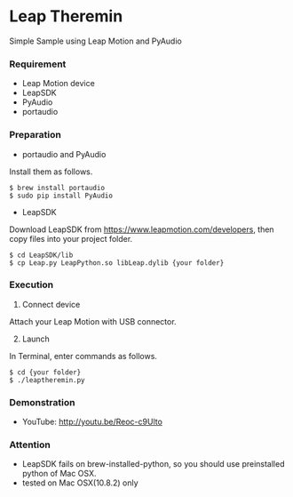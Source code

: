 Leap Theremin
============================================================

Simple Sample using Leap Motion and PyAudio

### Requirement ###

* Leap Motion device
* LeapSDK
* PyAudio
* portaudio

### Preparation ###

* portaudio and PyAudio

Install them as follows.

    $ brew install portaudio
    $ sudo pip install PyAudio

* LeapSDK

Download LeapSDK from https://www.leapmotion.com/developers, then copy files into your project folder.

    $ cd LeapSDK/lib
    $ cp Leap.py LeapPython.so libLeap.dylib {your folder}


### Execution ###

1. Connect device

Attach your Leap Motion with USB connector.

2. Launch

In Terminal, enter commands as follows.

    $ cd {your folder}
    $ ./leaptheremin.py


### Demonstration ###

* YouTube: http://youtu.be/Reoc-c9Ulto


### Attention ###

* LeapSDK fails on brew-installed-python, so you should use preinstalled python  of Mac OSX.
* tested on Mac OSX(10.8.2) only

